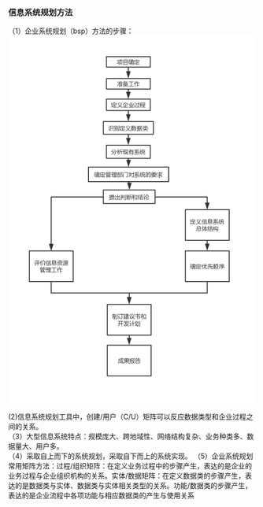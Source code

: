 ### 信息系统规划方法

（1）企业系统规划（bsp）方法的步骤： <br>
![bsp](bsp.png)  

(2)信息系统规划工具中，创建/用户（C/U）矩阵可以反应数据类型和企业过程之间的关系。  
（3）大型信息系统特点：规模庞大、跨地域性、网络结构复杂、业务种类多、数据量大、用户多。  
（4）采取自上而下的系统规划，采取自下而上的系统实现。
（5）企业系统规划常用矩阵方法：过程/组织矩阵：在定义业务过程中的步骤产生，表达的是企业的业务过程与企业组织机构的关系。实体/数据矩阵：在定义数据类的步骤产生，表达的是数据类与实体、数据类与实体相关类型的关系。功能/数据类的步骤产生，表达的是企业流程中各项功能与相应数据类的产生与使用关系